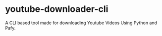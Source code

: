 # youtube-downloader-cli
A CLI based tool made for downloading Youtube Videos  Using Python and Pafy.
